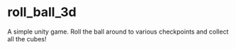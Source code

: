 # roll_ball_3d

A simple unity game. Roll the ball around to various checkpoints and collect all the cubes!
